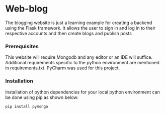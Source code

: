 # Web-blog
The blogging website is just a learning example for creating a backend using the Flask framework.
It allows the user to sign in and log in to their respective accounts and then create blogs and publish posts

### Prerequisites
This website will require Mongodb and any editor or an IDE will suffice. 
Additional requirements specific to the python environment are mentioned in requirements.txt.
PyCharm was used for this project. 

### Installation
Installation of python dependencies for your local python environment can be done using pip as shown below:
``` 
pip install pymongo 
```
